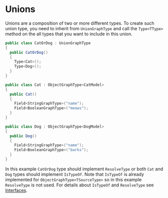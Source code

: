 # Unions

Unions are a composition of two or more different types. To create such union type,
you need to inherit from `UnionGraphType` and call the `Type<TType>` method on
the all types that you want to include in this union.

```csharp
public class CatOrDog : UnionGraphType
{
  public CatOrDog()
  {
    Type<Cat>();
    Type<Dog>();
  }
}

public class Cat : ObjectGraphType<CatModel>
{
  public Cat()
  {
    Field<StringGraphType>("name");
    Field<BooleanGraphType>("meows");
  }
}

public class Dog : ObjectGraphType<DogModel>
{
  public Dog()
  {
    Field<StringGraphType>("name");
    Field<BooleanGraphType>("barks");
  }
}
```

In this example `CatOrDog` type should implement `ResolveType` or both `Cat` and
`Dog` types should implement `IsTypeOf`. Note that `IsTypeOf` is already implemented
for `ObjectGraphType<TSourceType>` so in this example `ResolveType` is not used.
For details about `IsTypeOf` and `ResolveType` see [Interfaces](Interfaces.md).
